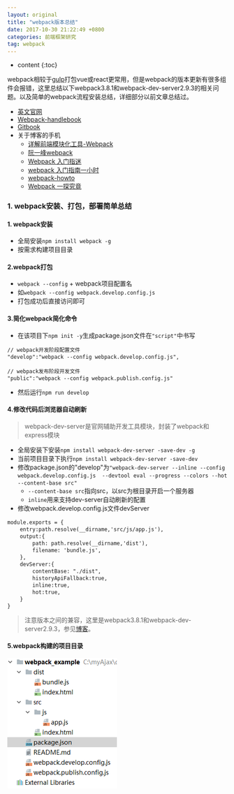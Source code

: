 ```yaml
---
layout: original
title: "webpack版本总结"
date: 2017-10-30 21:22:49 +0800 
categories: 前端框架研究
tag: webpack
---
```

* content
{:toc}

webpack相较于[gulp](http://www.gulpjs.com.cn/docs/getting-started/)打包vue或react更常用，但是webpack的版本更新有很多组件会报错，这里总结以下webpack3.8.1和webpack-dev-server2.9.3的相关问题。以及简单的webpack流程安装总结，详细部分以前文章总结过。

- [英文官网](http://webpack.github.io/docs/)
- [Webpack-handlebook](http://zhaoda.net/webpack-handbook/)
- [Gitbook](http://fakefish.github.io/react-webpack-cookbook/index.html)
- 关于博客的手机
    + [详解前端模块化工具-Webpack](https://segmentfault.com/a/1190000003970448)
    + [阮一峰webpack](https://github.com/ruanyf/webpack-demos)
    + [Webpack 入门指迷](https://segmentfault.com/a/1190000002551952)
    + [webpack 入门指南一小时](http://blog.csdn.net/yczz/article/details/49250623)
    + [webpack-howto](https://github.com/petehunt/webpack-howto#8-optimizing-common-code)
    + [Webpack 一探究竟](https://mp.weixin.qq.com/s?__biz=MjM5MTA1MjAxMQ==&mid=2651220238&idx=1&sn=ebdba528f199e10f6b273c3a6fd04650&scene=0&key=b28b03434249256b7847bfdf62609ae5dc60fe6644c4c53f8f8e392425069ed2d9fa147c8c66f9d719456241c3a687ba&ascene=14&uin=MjYzMjMwMzE4MA%3D%3D&devicetype=android-21&version=26031031&nettype=WIFI&pass_ticket=3wAH%2BijJnBbvbS8rfC%2FF5Sv78DZDco29Ejqjt96dzxTLB72USiOBN69mnq9DFTFy)

<!-- more -->

### 1. webpack安装、打包，部署简单总结
#### 1. webpack安装
- 全局安装`npm install webpack -g`
- 按需求构建项目目录

#### 2.webpack打包
- `webpack --config` + webpack项目配置名
- 如`webpack --config webpack.develop.config.js`
- 打包成功后直接访问即可

#### 3.简化webpack简化命令
- 在该项目下`npm init -y`生成package.json文件在`"script"`中书写

```
// webpack开发阶段配置文件
"develop":"webpack --config webpack.develop.config.js",

// webpack发布阶段开发文件
"public":"webpack --config webpack.publish.config.js" 
```

- 然后运行`npm run develop`

#### 4.修改代码后浏览器自动刷新
> webpack-dev-server是官网辅助开发工具模块，封装了webpack和express模块

- 全局安装下安装`npm install webpack-dev-server -save-dev -g`
- 当前项目目录下执行`npm install webpack-dev-server -save-dev`
- 修改package.json的"develop"为`"webpack-dev-server --inline --config webpack.develop.config.js  --devtool eval --progress --colors --hot --content-base src"`
    + `--content-base src`指向src，以src为根目录开启一个服务器
    + `inline`用来支持dev-server自动刷新的配置
- 修改webpack.develop.config.js文件devServer

```
module.exports = {
    entry:path.resolve(__dirname,'src/js/app.js'),
    output:{
        path: path.resolve(__dirname,'dist'),
        filename: 'bundle.js',
    },
    devServer:{
        contentBase: "./dist",
        historyApiFallback:true,
        inline:true,
        hot:true,
    }
}
```

> 注意版本之间的兼容，这里是webpack3.8.1和webpack-dev-server2.9.3，参见[博客](http://www.cnblogs.com/caideyipi/articles/7080010.html)。

#### 5.webpack构建的项目目录
![](/styles/images/webpack/webpack01.png)